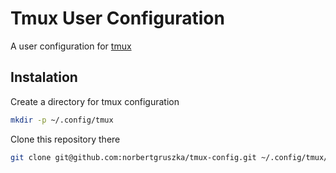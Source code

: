 # Tmux User Configuration

A user configuration for [tmux](https://github.com/tmux/tmux/wiki)

## Instalation

Create a directory for tmux configuration

```bash
mkdir -p ~/.config/tmux
```

Clone this repository there

```bash
git clone git@github.com:norbertgruszka/tmux-config.git ~/.config/tmux/
```
